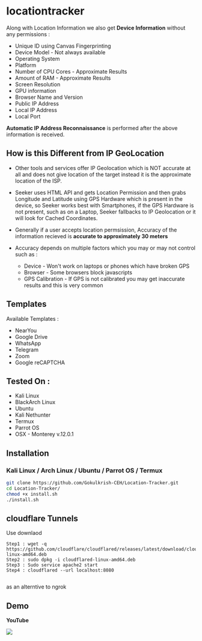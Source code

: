 # locationtracker
Along with Location Information we also get **Device Information** without any permissions :

* Unique ID using Canvas Fingerprinting
* Device Model - Not always available
* Operating System
* Platform
* Number of CPU Cores - Approximate Results
* Amount of RAM - Approximate Results
* Screen Resolution
* GPU information
* Browser Name and Version
* Public IP Address
* Local IP Address
* Local Port

**Automatic IP Address Reconnaissance** is performed after the above information is received.

## How is this Different from IP GeoLocation

* Other tools and services offer IP Geolocation which is NOT accurate at all and does not give location of the target instead it is the approximate location of the ISP.

* Seeker uses HTML API and gets Location Permission and then grabs Longitude and Latitude using GPS Hardware which is present in the device, so Seeker works best with Smartphones, if the GPS Hardware is not present, such as on a Laptop, Seeker fallbacks to IP Geolocation or it will look for Cached Coordinates.  

* Generally if a user accepts location permsission, Accuracy of the information recieved is **accurate to approximately 30 meters**

* Accuracy depends on multiple factors which you may or may not control such as :
  * Device - Won't work on laptops or phones which have broken GPS
  * Browser - Some browsers block javascripts
  * GPS Calibration - If GPS is not calibrated you may get inaccurate results and this is very common

## Templates

Available Templates : 

* NearYou
* Google Drive
* WhatsApp 
* Telegram
* Zoom 
* Google reCAPTCHA 

## Tested On :

* Kali Linux
* BlackArch Linux
* Ubuntu
* Kali Nethunter
* Termux
* Parrot OS
* OSX - Monterey v.12.0.1

## Installation

### Kali Linux / Arch Linux / Ubuntu / Parrot OS / Termux

```bash
git clone https://github.com/Gokulkrish-CEH/Location-Tracker.git
cd Location-Tracker/
chmod +x install.sh
./install.sh
```

## cloudflare Tunnels
Use downlaod
```
Step1 : wget -q https://github.com/cloudflare/cloudflared/releases/latest/download/cloudflared-linux-amd64.deb
Step2 : sudo dpkg -i cloudflared-linux-amd64.deb
Step3 : Sudo service apache2 start
Step4 : cloudflared --url localhost:8080
    
```
as an alterntive to ngrok

## Demo

**YouTube**

<a href="https://www.youtube.com/channel/UCXy84Xr78jA9sexgscO7GZA">
  <img src="https://dynamics365blocks.files.wordpress.com/2018/02/gps-tracking.png">
</a>
